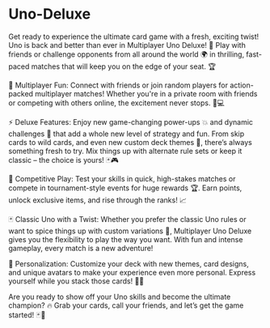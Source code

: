 # Uno-Deluxe
Get ready to experience the ultimate card game with a fresh, exciting twist! Uno is back and better than ever in Multiplayer Uno Deluxe! 🎉 Play with friends or challenge opponents from all around the world 🌍 in thrilling, fast-paced matches that will keep you on the edge of your seat. 🏆

👥 Multiplayer Fun: Connect with friends or join random players for action-packed multiplayer matches! Whether you're in a private room with friends or competing with others online, the excitement never stops. 📱💻

⚡ Deluxe Features: Enjoy new game-changing power-ups 💥 and dynamic challenges 🎯 that add a whole new level of strategy and fun. From skip cards to wild cards, and even new custom deck themes 🎨, there’s always something fresh to try. Mix things up with alternate rule sets or keep it classic – the choice is yours! 🃏🎮

🏅 Competitive Play: Test your skills in quick, high-stakes matches or compete in tournament-style events for huge rewards 🏆. Earn points, unlock exclusive items, and rise through the ranks! 📈

🃏 Classic Uno with a Twist: Whether you prefer the classic Uno rules or want to spice things up with custom variations 🔄, Multiplayer Uno Deluxe gives you the flexibility to play the way you want. With fun and intense gameplay, every match is a new adventure!

🎨 Personalization: Customize your deck with new themes, card designs, and unique avatars to make your experience even more personal. Express yourself while you stack those cards! 💅💫

Are you ready to show off your Uno skills and become the ultimate champion? 🔥 Grab your cards, call your friends, and let’s get the game started! 🃏🎉
